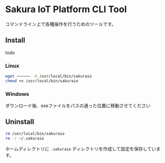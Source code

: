 # Sakura IoT Platform CLI Tool

コマンドライン上で各種操作を行うためのツールです。

## Install

todo

### Linux

```bash
wget ~~~~~~ -O /usr/local/bin/sakuraio
chmod +x /usr/local/bin/sakuraio
```

### Windows

ダウンロード後、exeファイルをパスの通った位置に移動させてください


## Uninstall

```bash
rm /usr/local/bin/sakuraio
rm -r ~/.sakuraio
```

ホームディレクトリに `.sakuraio` ディレクトリを作成して設定を保存しています。

